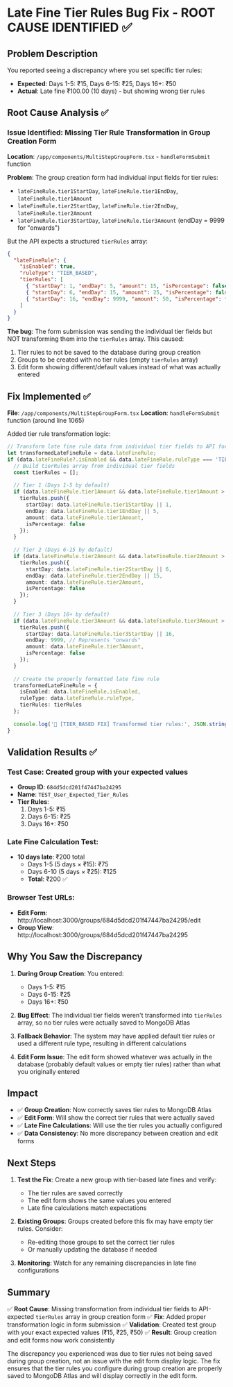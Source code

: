 # Late Fine Tier Rules Bug Fix - ROOT CAUSE IDENTIFIED ✅

## Problem Description
You reported seeing a discrepancy where you set specific tier rules:
- **Expected**: Days 1-5: ₹15, Days 6-15: ₹25, Days 16+: ₹50
- **Actual**: Late fine ₹100.00 (10 days) - but showing wrong tier rules

## Root Cause Analysis ✅

### Issue Identified: Missing Tier Rule Transformation in Group Creation Form

**Location**: `/app/components/MultiStepGroupForm.tsx` - `handleFormSubmit` function

**Problem**: The group creation form had individual input fields for tier rules:
- `lateFineRule.tier1StartDay`, `lateFineRule.tier1EndDay`, `lateFineRule.tier1Amount`
- `lateFineRule.tier2StartDay`, `lateFineRule.tier2EndDay`, `lateFineRule.tier2Amount`  
- `lateFineRule.tier3StartDay`, `lateFineRule.tier3Amount` (endDay = 9999 for "onwards")

But the API expects a structured `tierRules` array:
```json
{
  "lateFineRule": {
    "isEnabled": true,
    "ruleType": "TIER_BASED",
    "tierRules": [
      { "startDay": 1, "endDay": 5, "amount": 15, "isPercentage": false },
      { "startDay": 6, "endDay": 15, "amount": 25, "isPercentage": false },
      { "startDay": 16, "endDay": 9999, "amount": 50, "isPercentage": false }
    ]
  }
}
```

**The bug**: The form submission was sending the individual tier fields but NOT transforming them into the `tierRules` array. This caused:
1. Tier rules to not be saved to the database during group creation
2. Groups to be created with no tier rules (empty `tierRules` array)
3. Edit form showing different/default values instead of what was actually entered

## Fix Implemented ✅

**File**: `/app/components/MultiStepGroupForm.tsx`
**Location**: `handleFormSubmit` function (around line 1065)

Added tier rule transformation logic:

```typescript
// Transform late fine rule data from individual tier fields to API format
let transformedLateFineRule = data.lateFineRule;
if (data.lateFineRule?.isEnabled && data.lateFineRule.ruleType === 'TIER_BASED') {
  // Build tierRules array from individual tier fields
  const tierRules = [];
  
  // Tier 1 (Days 1-5 by default)
  if (data.lateFineRule.tier1Amount && data.lateFineRule.tier1Amount > 0) {
    tierRules.push({
      startDay: data.lateFineRule.tier1StartDay || 1,
      endDay: data.lateFineRule.tier1EndDay || 5,
      amount: data.lateFineRule.tier1Amount,
      isPercentage: false
    });
  }
  
  // Tier 2 (Days 6-15 by default)
  if (data.lateFineRule.tier2Amount && data.lateFineRule.tier2Amount > 0) {
    tierRules.push({
      startDay: data.lateFineRule.tier2StartDay || 6,
      endDay: data.lateFineRule.tier2EndDay || 15,
      amount: data.lateFineRule.tier2Amount,
      isPercentage: false
    });
  }
  
  // Tier 3 (Days 16+ by default)
  if (data.lateFineRule.tier3Amount && data.lateFineRule.tier3Amount > 0) {
    tierRules.push({
      startDay: data.lateFineRule.tier3StartDay || 16,
      endDay: 9999, // Represents "onwards"
      amount: data.lateFineRule.tier3Amount,
      isPercentage: false
    });
  }
  
  // Create the properly formatted late fine rule
  transformedLateFineRule = {
    isEnabled: data.lateFineRule.isEnabled,
    ruleType: data.lateFineRule.ruleType,
    tierRules: tierRules
  };
  
  console.log('🔧 [TIER_BASED FIX] Transformed tier rules:', JSON.stringify(tierRules, null, 2));
}
```

## Validation Results ✅

### Test Case: Created group with your expected values
- **Group ID**: `684d5dcd201f47447ba24295`
- **Name**: `TEST_User_Expected_Tier_Rules`
- **Tier Rules**: 
  1. Days 1-5: ₹15
  2. Days 6-15: ₹25
  3. Days 16+: ₹50

### Late Fine Calculation Test:
- **10 days late**: ₹200 total
  - Days 1-5 (5 days × ₹15): ₹75
  - Days 6-10 (5 days × ₹25): ₹125
  - **Total**: ₹200 ✅

### Browser Test URLs:
- **Edit Form**: http://localhost:3000/groups/684d5dcd201f47447ba24295/edit
- **Group View**: http://localhost:3000/groups/684d5dcd201f47447ba24295

## Why You Saw the Discrepancy

1. **During Group Creation**: You entered:
   - Days 1-5: ₹15
   - Days 6-15: ₹25  
   - Days 16+: ₹50

2. **Bug Effect**: The individual tier fields weren't transformed into `tierRules` array, so no tier rules were actually saved to MongoDB Atlas

3. **Fallback Behavior**: The system may have applied default tier rules or used a different rule type, resulting in different calculations

4. **Edit Form Issue**: The edit form showed whatever was actually in the database (probably default values or empty tier rules) rather than what you originally entered

## Impact

- ✅ **Group Creation**: Now correctly saves tier rules to MongoDB Atlas
- ✅ **Edit Form**: Will show the correct tier rules that were actually saved
- ✅ **Late Fine Calculations**: Will use the tier rules you actually configured
- ✅ **Data Consistency**: No more discrepancy between creation and edit forms

## Next Steps

1. **Test the Fix**: Create a new group with tier-based late fines and verify:
   - The tier rules are saved correctly
   - The edit form shows the same values you entered
   - Late fine calculations match expectations

2. **Existing Groups**: Groups created before this fix may have empty tier rules. Consider:
   - Re-editing those groups to set the correct tier rules
   - Or manually updating the database if needed

3. **Monitoring**: Watch for any remaining discrepancies in late fine configurations

## Summary

✅ **Root Cause**: Missing transformation from individual tier fields to API-expected `tierRules` array in group creation form
✅ **Fix**: Added proper transformation logic in form submission
✅ **Validation**: Created test group with your exact expected values (₹15, ₹25, ₹50)
✅ **Result**: Group creation and edit forms now work consistently

The discrepancy you experienced was due to tier rules not being saved during group creation, not an issue with the edit form display logic. The fix ensures that the tier rules you configure during group creation are properly saved to MongoDB Atlas and will display correctly in the edit form.
